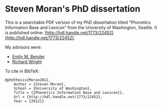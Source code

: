 # Steven Moran's PhD dissertation

This is a searchable PDF version of my PhD dissertation titled "Phonetics Information Base and Lexicon" from the University of Washington, Seattle. It is published online: [http://hdl.handle.net/1773/22452](http://hdl.handle.net/1773/22452).

My advisors were:

* [Emily M. Bender](https://faculty.washington.edu/ebender/)
* [Richard Wright](https://linguistics.washington.edu/people/richard-wright)

To cite in BibTeX:

```
@phdthesis{Moran2012,
	Author = {Steven Moran},
	School = {University of Washington},
	Title = {{Phonetics Information Base and Lexicon}},
	Url = {http://hdl.handle.net/1773/22452},
	Year = {2012}}
```









